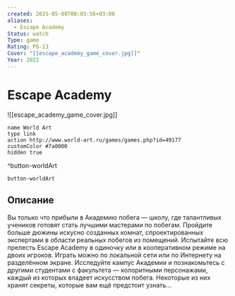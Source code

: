 ```yaml
---
created: 2025-05-08T00:03:56+03:00
aliases:
  - Escape Academy
Status: watch
Type: game
Rating: PG-13
Cover: "[[escape_academy_game_cover.jpg]]"
Year: 2022
---
```


# Escape Academy

![[escape_academy_game_cover.jpg]]


```button
name World Art
type link
action http://www.world-art.ru/games/games.php?id=49177
customColor #7a0000
hidden true
```
^button-worldArt



`button-worldArt`

## Описание

Вы только что прибыли в Академию побега — школу, где талантливых учеников готовят стать лучшими мастерами по побегам. Пройдите больше дюжины искусно созданных комнат, спроектированных экспертами в области реальных побегов из помещений. Испытайте всю прелесть Escape Academy в одиночку или в кооперативном режиме на двоих игроков. Играть можно по локальной сети или по Интернету на разделённом экране. Исследуйте кампус Академии и познакомьтесь с другими студентами с факультета — колоритными персонажами, каждый из которых владеет искусством побега. Некоторые из них хранят секреты, которые вам ещё предстоит узнать...

